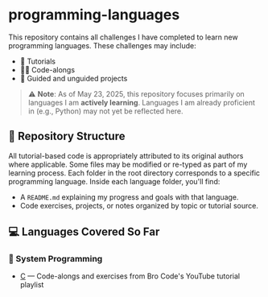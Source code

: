 # programming-languages

This repository contains all challenges I have completed to learn new programming languages. These challenges may include:
- 📘 Tutorials
- 👨‍💻 Code-alongs
- 🧩 Guided and unguided projects

> ⚠️ **Note**: As of May 23, 2025, this repository focuses primarily on languages I am **actively learning**. Languages I am already proficient in (e.g., Python) may not yet be reflected here.

## 📂 Repository Structure
All tutorial-based code is appropriately attributed to its original authors where applicable. Some files may be modified or re-typed as part of my learning process.
Each folder in the root directory corresponds to a specific programming language. Inside each language folder, you'll find:

- A `README.md` explaining my progress and goals with that language.
- Code exercises, projects, or notes organized by topic or tutorial source.

## 💻 Languages Covered So Far

### 🧵 System Programming
- [C](./c) — Code-alongs and exercises from Bro Code's YouTube tutorial playlist


